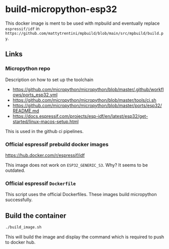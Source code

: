 # build-micropython-esp32

This docker image is ment to be used with mpbuild and eventually replace `espressif/idf` in `https://github.com/mattytrentini/mpbuild/blob/main/src/mpbuild/build.py`.

## Links

### Micropython repo

Description on how to set up the toolchain

* https://github.com/micropython/micropython/blob/master/.github/workflows/ports_esp32.yml
* https://github.com/micropython/micropython/blob/master/tools/ci.sh
* https://github.com/micropython/micropython/blob/master/ports/esp32/README.md
* https://docs.espressif.com/projects/esp-idf/en/latest/esp32/get-started/linux-macos-setup.html

This is used in the github ci pipelines.

### Official espressif prebuild docker images

https://hub.docker.com/r/espressif/idf

This image does not work on `ESP32_GENERIC_S3`. Why? It seems to be outdated.

### Official espressif `Dockerfile`

This script uses the official Dockerfiles. These images build micropython successfully.


## Build the container

```bash
./build_image.sh
```
This will build the image and display the command which is required to push to docker hub.
